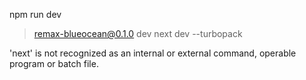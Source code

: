 npm run dev

> remax-blueocean@0.1.0 dev
> next dev --turbopack

'next' is not recognized as an internal or external command,
operable program or batch file.